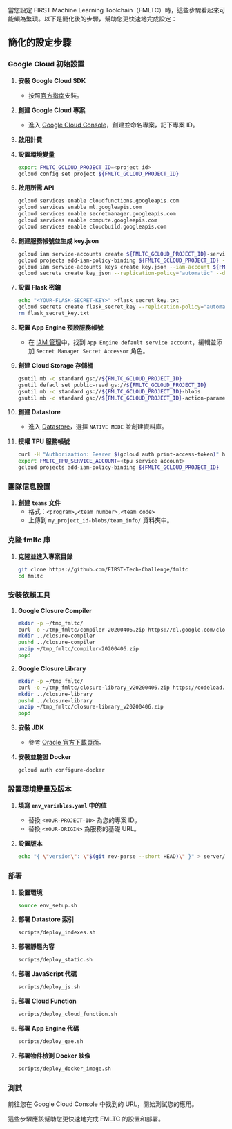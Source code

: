 當您設定 FIRST Machine Learning Toolchain（FMLTC）時，這些步驟看起來可能頗為繁瑣。以下是簡化後的步驟，幫助您更快速地完成設定：

## 簡化的設定步驟

### Google Cloud 初始設置

1. **安裝 Google Cloud SDK**
   - 按照[官方指南](https://cloud.google.com/sdk/install)安裝。

2. **創建 Google Cloud 專案**
   - 進入 [Google Cloud Console](https://console.cloud.google.com/home/dashboard)，創建並命名專案，記下專案 ID。

3. **啟用計費**

4. **設置環境變量**
    ```sh
    export FMLTC_GCLOUD_PROJECT_ID=<project id>
    gcloud config set project ${FMLTC_GCLOUD_PROJECT_ID}
    ```

5. **啟用所需 API**
    ```sh
    gcloud services enable cloudfunctions.googleapis.com
    gcloud services enable ml.googleapis.com
    gcloud services enable secretmanager.googleapis.com
    gcloud services enable compute.googleapis.com
    gcloud services enable cloudbuild.googleapis.com
    ```

6. **創建服務帳號並生成 key.json**
    ```sh
    gcloud iam service-accounts create ${FMLTC_GCLOUD_PROJECT_ID}-service-account
    gcloud projects add-iam-policy-binding ${FMLTC_GCLOUD_PROJECT_ID} --member "serviceAccount:${FMLTC_GCLOUD_PROJECT_ID}-service-account@${FMLTC_GCLOUD_PROJECT_ID}.iam.gserviceaccount.com" --role "roles/owner"
    gcloud iam service-accounts keys create key.json --iam-account ${FMLTC_GCLOUD_PROJECT_ID}-service-account@${FMLTC_GCLOUD_PROJECT_ID}.iam.gserviceaccount.com
    gcloud secrets create key_json --replication-policy="automatic" --data-file="key.json"
    ```

7. **設置 Flask 密鑰**
    ```sh
    echo "<YOUR-FLASK-SECRET-KEY>" >flask_secret_key.txt
    gcloud secrets create flask_secret_key --replication-policy="automatic" --data-file=flask_secret_key.txt
    rm flask_secret_key.txt
    ```

8. **配置 App Engine 預設服務帳號**
   - 在 [IAM 管理](https://console.cloud.google.com/iam-admin/iam?project=my_project_id)中，找到 `App Engine default service account`，編輯並添加 `Secret Manager Secret Accessor` 角色。

9. **創建 Cloud Storage 存儲桶**
    ```sh
    gsutil mb -c standard gs://${FMLTC_GCLOUD_PROJECT_ID}
    gsutil defacl set public-read gs://${FMLTC_GCLOUD_PROJECT_ID}
    gsutil mb -c standard gs://${FMLTC_GCLOUD_PROJECT_ID}-blobs
    gsutil mb -c standard gs://${FMLTC_GCLOUD_PROJECT_ID}-action-parameters
    ```

10. **創建 Datastore**
    - 進入 [Datastore](https://console.cloud.google.com/datastore/welcome?project=my_project_id)，選擇 `NATIVE MODE` 並創建資料庫。

11. **授權 TPU 服務帳號**
    ```sh
    curl -H "Authorization: Bearer $(gcloud auth print-access-token)" https://ml.googleapis.com/v1/projects/${FMLTC_GCLOUD_PROJECT_ID}:getConfig
    export FMLTC_TPU_SERVICE_ACCOUNT=<tpu service account>
    gcloud projects add-iam-policy-binding ${FMLTC_GCLOUD_PROJECT_ID}  --member serviceAccount:${FMLTC_TPU_SERVICE_ACCOUNT} --role roles/ml.serviceAgent
    ```

### 團隊信息設置

1. **創建 `teams` 文件**
    - 格式：`<program>,<team number>,<team code>`
    - 上傳到 `my_project_id-blobs/team_info/` 資料夾中。

### 克隆 fmltc 庫

1. **克隆並進入專案目錄**
    ```sh
    git clone https://github.com/FIRST-Tech-Challenge/fmltc
    cd fmltc
    ```

### 安裝依賴工具

1. **Google Closure Compiler**
    ```sh
    mkdir -p ~/tmp_fmltc/
    curl -o ~/tmp_fmltc/compiler-20200406.zip https://dl.google.com/closure-compiler/compiler-20200406.zip
    mkdir ../closure-compiler
    pushd ../closure-compiler
    unzip ~/tmp_fmltc/compiler-20200406.zip
    popd
    ```

2. **Google Closure Library**
    ```sh
    mkdir -p ~/tmp_fmltc/
    curl -o ~/tmp_fmltc/closure-library_v20200406.zip https://codeload.github.com/google/closure-library/zip/refs/tags/v20200406
    mkdir ../closure-library
    pushd ../closure-library
    unzip ~/tmp_fmltc/closure-library_v20200406.zip
    popd
    ```

3. **安裝 JDK**
   - 參考 [Oracle 官方下載頁面](https://www.oracle.com/java/technologies/downloads/)。

4. **安裝並驗證 Docker**
    ```sh
    gcloud auth configure-docker
    ```

### 設置環境變量及版本

1. **填寫 `env_variables.yaml` 中的值**
   - 替換 `<YOUR-PROJECT-ID>` 為您的專案 ID。
   - 替換 `<YOUR-ORIGIN>` 為服務的基礎 URL。

2. **設置版本**
    ```sh
    echo "{ \"version\": \"$(git rev-parse --short HEAD)\" }" > server/app_engine/app.properties
    ```

### 部署

1. **設置環境**
    ```sh
    source env_setup.sh
    ```

2. **部署 Datastore 索引**
    ```sh
    scripts/deploy_indexes.sh
    ```

3. **部署靜態內容**
    ```sh
    scripts/deploy_static.sh
    ```

4. **部署 JavaScript 代碼**
    ```sh
    scripts/deploy_js.sh
    ```

5. **部署 Cloud Function**
    ```sh
    scripts/deploy_cloud_function.sh
    ```

6. **部署 App Engine 代碼**
    ```sh
    scripts/deploy_gae.sh
    ```

7. **部署物件檢測 Docker 映像**
    ```sh
    scripts/deploy_docker_image.sh
    ```

### 測試

前往您在 Google Cloud Console 中找到的 URL，開始測試您的應用。

這些步驟應該幫助您更快速地完成 FMLTC 的設置和部署。

